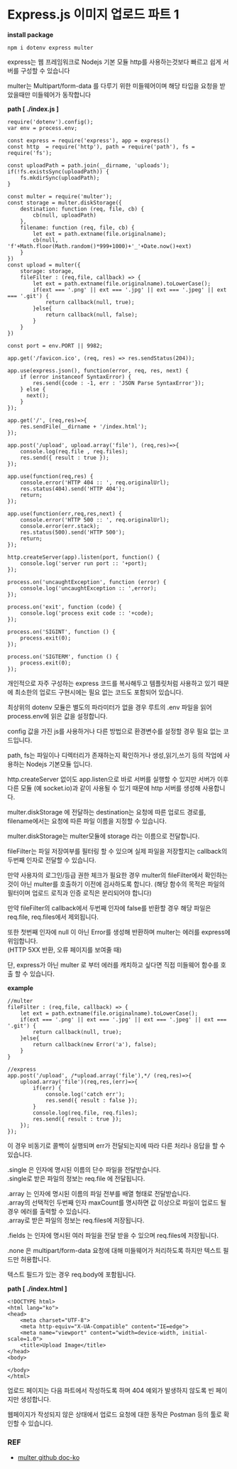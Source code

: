 # Express.js 이미지 업로드 파트 1

**install package**
```
npm i dotenv express multer
```

express는 웹 프레임워크로 Nodejs 기본 모듈 http를 사용하는것보다 빠르고 쉽게 서버를 구성할 수 있습니다

multer는 Multipart/form-data 를 다루기 위한 미들웨어이며 해당 타입을 요청을 받았을때만 미들웨어가 동작합니다

**path [ ./index.js ]**
```
require('dotenv').config();
var env = process.env;

const express = require('express'), app = express()
const http  = require('http'), path = require('path'), fs = require('fs');

const uploadPath = path.join(__dirname, 'uploads');
if(!fs.existsSync(uploadPath)) {
    fs.mkdirSync(uploadPath);
}

const multer = require('multer');
const storage = multer.diskStorage({
    destination: function (req, file, cb) {
        cb(null, uploadPath)
    },
    filename: function (req, file, cb) {
        let ext = path.extname(file.originalname);
        cb(null, 'f'+Math.floor(Math.random()*999+1000)+'_'+Date.now()+ext)
    }
})
const upload = multer({ 
    storage: storage,
    fileFilter : (req,file, callback) => {
        let ext = path.extname(file.originalname).toLowerCase();
        if(ext === '.png' || ext === '.jpg' || ext === '.jpeg' || ext === '.git') {
            return callback(null, true);
        }else{
            return callback(null, false);
        }
    }
}) 

const port = env.PORT || 9982;

app.get('/favicon.ico', (req, res) => res.sendStatus(204));

app.use(express.json(), function(error, req, res, next) {
    if (error instanceof SyntaxError) {
        res.send({code : -1, err : 'JSON Parse SyntaxError'});
    } else {
      next();
    }
});

app.get('/', (req,res)=>{
    res.sendFile(__dirname + '/index.html');
});

app.post('/upload', upload.array('file'), (req,res)=>{
    console.log(req.file , req.files);
    res.send({ result : true });
});

app.use(function(req,res) {
    console.error('HTTP 404 :: ', req.originalUrl);
    res.status(404).send('HTTP 404');
    return;
});

app.use(function(err,req,res,next) {
    console.error('HTTP 500 :: ', req.originalUrl);
    console.error(err.stack);
    res.status(500).send('HTTP 500');
    return;
});

http.createServer(app).listen(port, function() {
    console.log('server run port :: '+port);
});

process.on('uncaughtException', function (error) {
    console.log('uncaughtException :: ',error);
});

process.on('exit', function (code) {
    console.log('process exit code :: '+code);
});

process.on('SIGINT', function () {
    process.exit(0);
});

process.on('SIGTERM', function () {
    process.exit(0);
});
```

개인적으로 자주 구성하는 express 코드를 복사해두고 템플릿처럼 사용하고 있기 때문에 최소한의 업로드 구현시에는 필요 없는 코드도 포함되어 있습니다.   

최상위의 dotenv 모듈은 별도의 파라미터가 없을 경우 루트의 .env 파일을 읽어 process.env에 읽은 값을 설정합니다.   

config 값을 가진 js를 사용하거나 다른 방법으로 환경변수를 설정할 경우 필요 없는 코드입니다.

path, fs는 파일이나 디렉터리가 존재하는지 확인하거나 생성,읽기,쓰기 등의 작업에 사용하는 Nodejs 기본모듈 입니다.

http.createServer 없이도 app.listen으로 바로 서버를 실행할 수 있지만 서버가 이후 다른 모듈 (예 socket.io)과 같이 사용될 수 있기 때문에 http 서버를 생성해 사용합니다.

multer.diskStorage 에 전달하는 destination는 요청에 따른 업로드 경로를, filename에서는 요청에 따른 파일 이름을 지정할 수 있습니다.

multer.diskStorage는 multer모듈에 storage 라는 이름으로 전달합니다.

fileFilter는 파일 저장여부를 필터링 할 수 있으며 실제 파일을 저장할지는 callback의 두번째 인자로 전달할 수 있습니다.

만약 사용자의 로그인/등급 권한 체크가 필요한 경우 multer의 fileFilter에서 확인하는것이 아닌 multer를 호출하기 이전에 검사하도록 합니다. (해당 함수의 목적은 파일의 필터이며 업로드 로직과 인증 로직은 분리되어야 합니다)

만약 fileFilter의 callback에서 두번째 인자에 false를 반환할 경우 해당 파일은 req.file, req.files에서 제외됩니다.

또한 첫번째 인자에 null 이 아닌 Error를 생성해 반환하며 multer는 에러를 express에 위임합니다.   
(HTTP 5XX 반환, 오류 페이지를 보여줄 때)

단, express가 아닌 multer 로 부터 에러를 캐치하고 싶다면 직접 미들웨어 함수를 호출 할 수 있습니다.

**example**
```
//multer
fileFilter : (req,file, callback) => {
    let ext = path.extname(file.originalname).toLowerCase();
    if(ext === '.png' || ext === '.jpg' || ext === '.jpeg' || ext === '.git') {
        return callback(null, true);
    }else{
        return callback(new Error('a'), false);
    }
}

//express
app.post('/upload', /*upload.array('file'),*/ (req,res)=>{
    upload.array('file')(req,res,(err)=>{
        if(err) {
            console.log('catch err');
            res.send({ result : false });
        }
        console.log(req.file, req.files);
        res.send({ result : true });
    });    
});
```

이 경우 비동기로 콜백이 실행되며 err가 전달되는지에 따라 다른 처리나 응답을 할 수 있습니다.

.single 은 인자에 명시된 이름의 단수 파일을 전달받습니다.   
.single로 받은 파일의 정보는 req.file 에 전달됩니다.

.array 는 인자에 명시된 이름의 파일 전부를 배열 형태로 전달받습니다.   
.array의 선택적인 두번째 인자 maxCount를 명시하면 값 이상으로 파일이 업로드 될 경우 에러를 출력할 수 있습니다.   
.array로 받은 파일의 정보는 req.files에 저장됩니다.

.fields 는 인자에 명시된 여러 파일을 전달 받을 수 있으며 req.files에 저장됩니다.

.none 은 multipart/form-data 요청에 대해 미들웨어가 처리하도록 하지만 텍스트 필드만 허용합니다.   

텍스트 필드가 있는 경우 req.body에 포함됩니다.

**path [ ./index.html ]**
```
<!DOCTYPE html>
<html lang="ko">
<head>
    <meta charset="UTF-8">
    <meta http-equiv="X-UA-Compatible" content="IE=edge">
    <meta name="viewport" content="width=device-width, initial-scale=1.0">
    <title>Upload Image</title>
</head>
<body>
    
</body>
</html>
```

업로드 페이지는 다음 파트에서 작성하도록 하며 404 예외가 발생하지 않도록 빈 페이지만 생성합니다.   

웹페이지가 작성되지 않은 상태에서 업로드 요청에 대한 동작은 Postman 등의 툴로 확인할 수 있습니다.

### REF
* [multer github doc-ko](https://github.com/expressjs/multer/blob/master/doc/README-ko.md)
